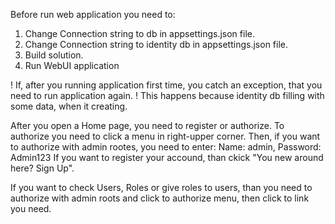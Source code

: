 Before run web application you need to:
1. Change Connection string to db in appsettings.json file.
2. Change Connection string to identity db in appsettings.json file.
3. Build solution.
4. Run WebUI application

! If, after you running application first time, you catch an exception, that you need to run application again.
! This happens because identity db filling with some data, when it creating.

After you open a Home page, you need to register or authorize.
To authorize you need to click a menu in right-upper corner. 
Then, if you want to authorize with admin rootes, you need to enter: Name: admin, Password: Admin123
If you want to register your accound, than ckick "You new around here? Sign Up".

If you want to check Users, Roles or give roles to users, than you need to authorize with admin roots and click to authorize menu, then click to link you need.
